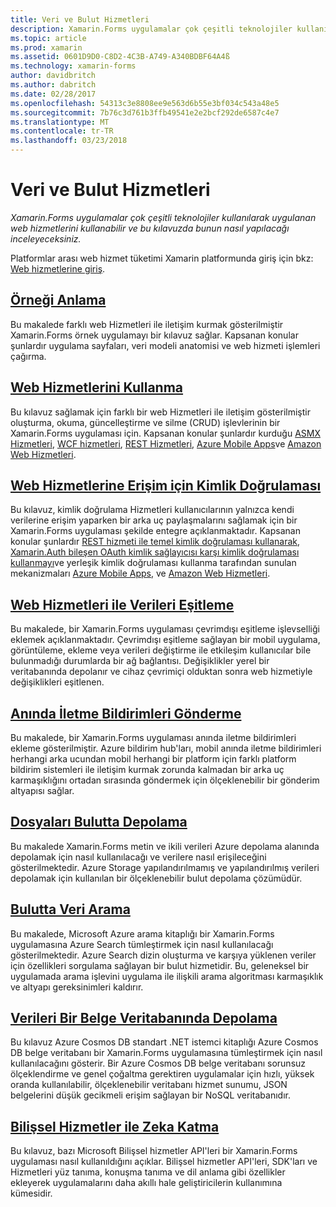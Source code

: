 ```yaml
---
title: Veri ve Bulut Hizmetleri
description: Xamarin.Forms uygulamalar çok çeşitli teknolojiler kullanılarak uygulanan web hizmetlerini kullanabilir ve bu kılavuzda bunun nasıl yapılacağı inceleyeceksiniz.
ms.topic: article
ms.prod: xamarin
ms.assetid: 0601D9D0-C8D2-4C3B-A749-A340BDBF64A4ß
ms.technology: xamarin-forms
author: davidbritch
ms.author: dabritch
ms.date: 02/28/2017
ms.openlocfilehash: 54313c3e8808ee9e563d6b55e3bf034c543a48e5
ms.sourcegitcommit: 7b76c3d761b3ffb49541e2e2bcf292de6587c4e7
ms.translationtype: MT
ms.contentlocale: tr-TR
ms.lasthandoff: 03/23/2018
---
```

# <a name="data--cloud-services"></a>Veri ve Bulut Hizmetleri

_Xamarin.Forms uygulamalar çok çeşitli teknolojiler kullanılarak uygulanan web hizmetlerini kullanabilir ve bu kılavuzda bunun nasıl yapılacağı inceleyeceksiniz._

Platformlar arası web hizmet tüketimi Xamarin platformunda giriş için bkz: [Web hizmetlerine giriş](~/cross-platform/data-cloud/web-services/index.md).

## <a name="understanding-the-samplexamarin-formsdata-cloudwalkthroughmd"></a>[Örneği Anlama](~/xamarin-forms/data-cloud/walkthrough.md)

Bu makalede farklı web Hizmetleri ile iletişim kurmak gösterilmiştir Xamarin.Forms örnek uygulamayı bir kılavuz sağlar. Kapsanan konular şunlardır uygulama sayfaları, veri modeli anatomisi ve web hizmeti işlemleri çağırma.

## <a name="consuming-web-servicesxamarin-formsdata-cloudconsumingindexmd"></a>[Web Hizmetlerini Kullanma](~/xamarin-forms/data-cloud/consuming/index.md)

Bu kılavuz sağlamak için farklı bir web Hizmetleri ile iletişim gösterilmiştir oluşturma, okuma, güncelleştirme ve silme (CRUD) işlevlerinin bir Xamarin.Forms uygulaması için. Kapsanan konular şunlardır kurduğu [ASMX Hizmetleri](consuming/asmx.md), [WCF hizmetleri](consuming/wcf.md), [REST Hizmetleri](consuming/rest.md), [Azure Mobile Apps](consuming/azure.md)ve [ Amazon Web Hizmetleri](consuming/aws.md).

## <a name="authenticating-access-to-web-servicesxamarin-formsdata-cloudauthenticationindexmd"></a>[Web Hizmetlerine Erişim için Kimlik Doğrulaması](~/xamarin-forms/data-cloud/authentication/index.md)

Bu kılavuz, kimlik doğrulama Hizmetleri kullanıcılarının yalnızca kendi verilerine erişim yaparken bir arka uç paylaşmalarını sağlamak için bir Xamarin.Forms uygulaması şekilde entegre açıklanmaktadır. Kapsanan konular şunlardır [REST hizmeti ile temel kimlik doğrulaması kullanarak](authentication/rest.md), [Xamarin.Auth bileşen OAuth kimlik sağlayıcısı karşı kimlik doğrulaması kullanmayı](authentication/oauth.md)ve yerleşik kimlik doğrulaması kullanma tarafından sunulan mekanizmaları [Azure Mobile Apps](authentication/azure.md), ve [Amazon Web Hizmetleri](authentication/aws.md).

## <a name="synchronizing-data-with-web-servicessyncindexmd"></a>[Web Hizmetleri ile Verileri Eşitleme](sync/index.md)

Bu makalede, bir Xamarin.Forms uygulaması çevrimdışı eşitleme işlevselliği eklemek açıklanmaktadır. Çevrimdışı eşitleme sağlayan bir mobil uygulama, görüntüleme, ekleme veya verileri değiştirme ile etkileşim kullanıcılar bile bulunmadığı durumlarda bir ağ bağlantısı. Değişiklikler yerel bir veritabanında depolanır ve cihaz çevrimiçi olduktan sonra web hizmetiyle değişiklikleri eşitlenen.

## <a name="sending-push-notificationspush-notificationsindexmd"></a>[Anında İletme Bildirimleri Gönderme](push-notifications/index.md)

Bu makalede, bir Xamarin.Forms uygulaması anında iletme bildirimleri ekleme gösterilmiştir. Azure bildirim hub'ları, mobil anında iletme bildirimleri herhangi arka ucundan mobil herhangi bir platform için farklı platform bildirim sistemleri ile iletişim kurmak zorunda kalmadan bir arka uç karmaşıklığını ortadan sırasında göndermek için ölçeklenebilir bir gönderim altyapısı sağlar.

## <a name="storing-files-in-the-cloudstorageindexmd"></a>[Dosyaları Bulutta Depolama](storage/index.md)

Bu makalede Xamarin.Forms metin ve ikili verileri Azure depolama alanında depolamak için nasıl kullanılacağı ve verilere nasıl erişileceğini gösterilmektedir. Azure Storage yapılandırılmamış ve yapılandırılmış verileri depolamak için kullanılan bir ölçeklenebilir bulut depolama çözümüdür.

## <a name="searching-data-in-the-cloudsearchindexmd"></a>[Bulutta Veri Arama](search/index.md)

Bu makalede, Microsoft Azure arama kitaplığı bir Xamarin.Forms uygulamasına Azure Search tümleştirmek için nasıl kullanılacağı gösterilmektedir. Azure Search dizin oluşturma ve karşıya yüklenen veriler için özellikleri sorgulama sağlayan bir bulut hizmetidir. Bu, geleneksel bir uygulamada arama işlevini uygulama ile ilişkili arama algoritması karmaşıklık ve altyapı gereksinimleri kaldırır.

## <a name="storing-data-in-a-document-databasecosmosdbindexmd"></a>[Verileri Bir Belge Veritabanında Depolama](cosmosdb/index.md)

Bu kılavuz Azure Cosmos DB standart .NET istemci kitaplığı Azure Cosmos DB belge veritabanı bir Xamarin.Forms uygulamasına tümleştirmek için nasıl kullanılacağını gösterir. Bir Azure Cosmos DB belge veritabanı sorunsuz ölçeklendirme ve genel çoğaltma gerektiren uygulamalar için hızlı, yüksek oranda kullanılabilir, ölçeklenebilir veritabanı hizmet sunumu, JSON belgelerini düşük gecikmeli erişim sağlayan bir NoSQL veritabanıdır.

## <a name="adding-intelligence-with-cognitive-servicescognitive-servicesindexmd"></a>[Bilişsel Hizmetler ile Zeka Katma](cognitive-services/index.md)

Bu kılavuz, bazı Microsoft Bilişsel hizmetler API'leri bir Xamarin.Forms uygulaması nasıl kullanıldığını açıklar. Bilişsel hizmetler API'leri, SDK'ları ve Hizmetleri yüz tanıma, konuşma tanıma ve dil anlama gibi özellikler ekleyerek uygulamalarını daha akıllı hale geliştiricilerin kullanımına kümesidir.
